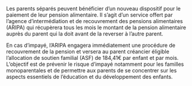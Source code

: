 <p>
  <span id="brief">
Les parents séparés peuvent bénéficier d’un nouveau dispositif pour le paiement de leur pension alimentaire. Il s’agit d’un service offert par l’agence d’intermédiation et de recouvrement des pensions alimentaires (ARIPA) qui récupèrera tous les mois le montant de la pension alimentaire auprès du parent qui la doit avant de la reverser à l’autre parent.
  </span>
</p>

<p>
En cas d’impayé, l’ARIPA engagera immédiatement une procédure de recouvrement de la pension et versera au parent créancier éligible l’allocation de soutien familial (ASF) de 184,41€ par enfant et par mois. L’objectif est de prévenir le risque d’impayé notamment pour les familles monoparentales et de permettre aux parents de se concentrer sur les aspects essentiels de l’éducation et du développement des enfants.
</p>
